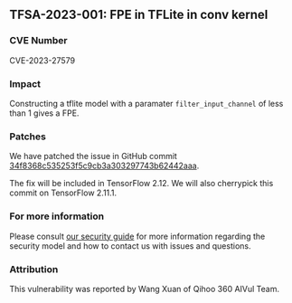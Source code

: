 ## TFSA-2023-001: FPE in TFLite in conv kernel

### CVE Number
CVE-2023-27579 

### Impact
Constructing a tflite model with a paramater `filter_input_channel` of less than 1 gives a FPE.


### Patches
We have patched the issue in GitHub commit [34f8368c535253f5c9cb3a303297743b62442aaa](https://github.com/tensorflow/tensorflow/commit/34f8368c535253f5c9cb3a303297743b62442aaa).

The fix will be included in TensorFlow 2.12. We will also cherrypick this commit on TensorFlow 2.11.1.


### For more information
Please consult [our security guide](https://github.com/tensorflow/tensorflow/blob/master/SECURITY.md) for more information regarding the security model and how to contact us with issues and questions.

### Attribution
This vulnerability was reported by Wang Xuan of Qihoo 360 AIVul Team.
